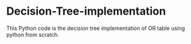 # Decision-Tree-implementation
This Python code is the decision tree implementation of OR table using python from scratch.
